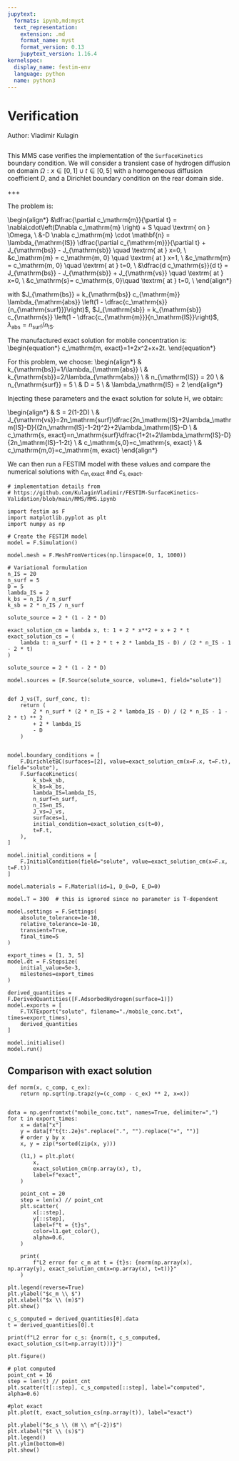 ```yaml
---
jupytext:
  formats: ipynb,md:myst
  text_representation:
    extension: .md
    format_name: myst
    format_version: 0.13
    jupytext_version: 1.16.4
kernelspec:
  display_name: festim-env
  language: python
  name: python3
---
```


# Verification

Author: Vladimir Kulagin

```{tags} 1D, MMS, SurfaceKinetics, transient
```

This MMS case verifies the implementation of the `SurfaceKinetics` boundary condition. We will consider a transient case of hydrogen diffusion on domain $\Omega: x\in[0,1] \cup t\in[0, 5]$ with a homogeneous diffusion coefficient $D$, and a Dirichlet boundary condition on the rear domain side.

+++

The problem is:

\begin{align*}
    &\dfrac{\partial c_\mathrm{m}}{\partial t} = \nabla\cdot\left(D\nabla c_\mathrm{m} \right) + S \quad \textrm{ on } \Omega, \\
    &-D \nabla c_\mathrm{m} \cdot \mathbf{n} = \lambda_{\mathrm{IS}} \dfrac{\partial c_{\mathrm{m}}}{\partial t} + J_{\mathrm{bs}} - J_{\mathrm{sb}} \quad \textrm{ at } x=0, \\
    &c_\mathrm{m} = c_\mathrm{m, 0} \quad \textrm{ at } x=1, \\
    &c_\mathrm{m} = c_\mathrm{m, 0} \quad \textrm{ at } t=0, \\
    &\dfrac{d c_\mathrm{s}}{d t} = J_{\mathrm{bs}} - J_{\mathrm{sb}} + J_{\mathrm{vs}}  \quad \textrm{ at } x=0, \\
    &c_\mathrm{s}= c_\mathrm{s, 0}\quad \textrm{ at } t=0, \\
\end{align*}

with $J_{\mathrm{bs}} = k_{\mathrm{bs}} c_{\mathrm{m}} \lambda_{\mathrm{abs}} \left(1 - \dfrac{c_\mathrm{s}}{n_{\mathrm{surf}}}\right)$, $J_{\mathrm{sb}} = k_{\mathrm{sb}} c_{\mathrm{s}} \left(1 - \dfrac{c_{\mathrm{m}}}{n_\mathrm{IS}}\right)$, $\lambda_{\mathrm{abs}}=n_\mathrm{surf}/n_\mathrm{IS}$.

The manufactured exact solution for mobile concentration is:
\begin{equation*}
c_\mathrm{m, exact}=1+2x^2+x+2t.
\end{equation*}

For this problem, we choose:
\begin{align*}
& k_{\mathrm{bs}}=1/\lambda_{\mathrm{abs}} \\
& k_{\mathrm{sb}}=2/\lambda_{\mathrm{abs}} \\
& n_{\mathrm{IS}} = 20 \\
& n_{\mathrm{surf}} = 5 \\
& D = 5 \\
& \lambda_\mathrm{IS} = 2
\end{align*}

Injecting these parameters and the exact solution for solute H, we obtain:

\begin{align*}
& S = 2(1-2D) \\
& J_{\mathrm{vs}}=2n_\mathrm{surf}\dfrac{2n_\mathrm{IS}+2\lambda_\mathrm{IS}-D}{(2n_\mathrm{IS}-1-2t)^2}+2\lambda_\mathrm{IS}-D \\
& c_\mathrm{s, exact}=n_\mathrm{surf}\dfrac{1+2t+2\lambda_\mathrm{IS}-D}{2n_\mathrm{IS}-1-2t} \\
& c_\mathrm{s,0}=c_\mathrm{s, exact} \\
& c_\mathrm{m,0}=c_\mathrm{m, exact}
\end{align*}

We can then run a FESTIM model with these values and compare the numerical solutions with $c_\mathrm{m, exact}$ and $c_\mathrm{s, exact}$.

```{code-cell} ipython3
# implementation details from
# https://github.com/KulaginVladimir/FESTIM-SurfaceKinetics-Validation/blob/main/MMS/MMS.ipynb

import festim as F
import matplotlib.pyplot as plt
import numpy as np

# Create the FESTIM model
model = F.Simulation()

model.mesh = F.MeshFromVertices(np.linspace(0, 1, 1000))

# Variational formulation
n_IS = 20
n_surf = 5
D = 5
lambda_IS = 2
k_bs = n_IS / n_surf
k_sb = 2 * n_IS / n_surf

solute_source = 2 * (1 - 2 * D)

exact_solution_cm = lambda x, t: 1 + 2 * x**2 + x + 2 * t
exact_solution_cs = (
    lambda t: n_surf * (1 + 2 * t + 2 * lambda_IS - D) / (2 * n_IS - 1 - 2 * t)
)

solute_source = 2 * (1 - 2 * D)

model.sources = [F.Source(solute_source, volume=1, field="solute")]


def J_vs(T, surf_conc, t):
    return (
        2 * n_surf * (2 * n_IS + 2 * lambda_IS - D) / (2 * n_IS - 1 - 2 * t) ** 2
        + 2 * lambda_IS
        - D
    )


model.boundary_conditions = [
    F.DirichletBC(surfaces=[2], value=exact_solution_cm(x=F.x, t=F.t), field="solute"),
    F.SurfaceKinetics(
        k_sb=k_sb,
        k_bs=k_bs,
        lambda_IS=lambda_IS,
        n_surf=n_surf,
        n_IS=n_IS,
        J_vs=J_vs,
        surfaces=1,
        initial_condition=exact_solution_cs(t=0),
        t=F.t,
    ),
]

model.initial_conditions = [
    F.InitialCondition(field="solute", value=exact_solution_cm(x=F.x, t=F.t))
]

model.materials = F.Material(id=1, D_0=D, E_D=0)

model.T = 300  # this is ignored since no parameter is T-dependent

model.settings = F.Settings(
    absolute_tolerance=1e-10, 
    relative_tolerance=1e-10, 
    transient=True,
    final_time=5
)

export_times = [1, 3, 5]
model.dt = F.Stepsize(
    initial_value=5e-3, 
    milestones=export_times
)

derived_quantities = F.DerivedQuantities([F.AdsorbedHydrogen(surface=1)])
model.exports = [
    F.TXTExport("solute", filename="./mobile_conc.txt", times=export_times),
    derived_quantities
]

model.initialise()
model.run()
```

## Comparison with exact solution

```{code-cell} ipython3
def norm(x, c_comp, c_ex):
    return np.sqrt(np.trapz(y=(c_comp - c_ex) ** 2, x=x))


data = np.genfromtxt("mobile_conc.txt", names=True, delimiter=",")
for t in export_times:
    x = data["x"]
    y = data[f"t{t:.2e}s".replace(".", "").replace("+", "")]
    # order y by x
    x, y = zip(*sorted(zip(x, y)))

    (l1,) = plt.plot(
        x,
        exact_solution_cm(np.array(x), t),
        label=f"exact",
    )

    point_cnt = 20
    step = len(x) // point_cnt
    plt.scatter(
        x[::step],
        y[::step],
        label=f"t = {t}s",
        color=l1.get_color(),
        alpha=0.6,
    )

    print(
        f"L2 error for c_m at t = {t}s: {norm(np.array(x), np.array(y), exact_solution_cm(x=np.array(x), t=t))}"
    )

plt.legend(reverse=True)
plt.ylabel("$c_m \\ $")
plt.xlabel("$x \\ (m)$")
plt.show()
```

```{code-cell} ipython3
c_s_computed = derived_quantities[0].data
t = derived_quantities[0].t

print(f"L2 error for c_s: {norm(t, c_s_computed, exact_solution_cs(t=np.array(t)))}")

plt.figure()

# plot computed
point_cnt = 16
step = len(t) // point_cnt
plt.scatter(t[::step], c_s_computed[::step], label="computed", alpha=0.6)

#plot exact
plt.plot(t, exact_solution_cs(np.array(t)), label="exact")

plt.ylabel("$c_s \\ (H \\ m^{-2})$")
plt.xlabel("$t \\ (s)$")
plt.legend()
plt.ylim(bottom=0)
plt.show()
```

